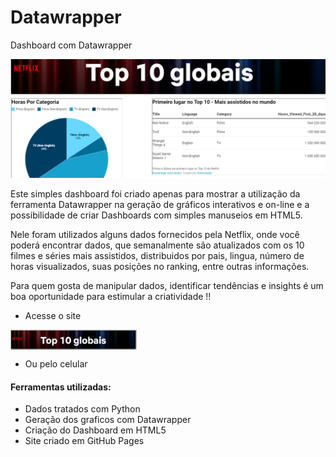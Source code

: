 # Datawrapper
Dashboard com Datawrapper

[![github-large](docs/PrintSite.PNG)](https://ncnilton.github.io/Datawrapper/)

Este simples dashboard foi criado apenas para mostrar a utilização da ferramenta Datawrapper na geração de gráficos interativos e on-line e a possibilidade de criar Dashboards com simples manuseios em HTML5.

Nele foram utilizados alguns dados fornecidos pela Netflix, onde você poderá encontrar dados, que semanalmente são atualizados com os 10 filmes e séries mais
assistidos, distribuidos por pais, lingua, número de horas visualizados, suas posições no ranking, entre outras informações.

Para quem gosta de manipular dados, identificar tendências e insights é um boa oportunidade para estimular a criatividade !!

- Acesse o site
<html5>
<a href="https://ncnilton.github.io/Datawrapper/" target="_blank"><img align="center" alt="html5" src = "docs/SiteDash.png"?style=for-the-badge&logo=r&logoColor=white" height=32 /> </a>

</html5>

- Ou pelo celular
 

#### Ferramentas utilizadas:
- Dados tratados com Python
- Geração dos graficos com Datawrapper
- Criação do Dashboard em HTML5
- Site criado em GitHub Pages
